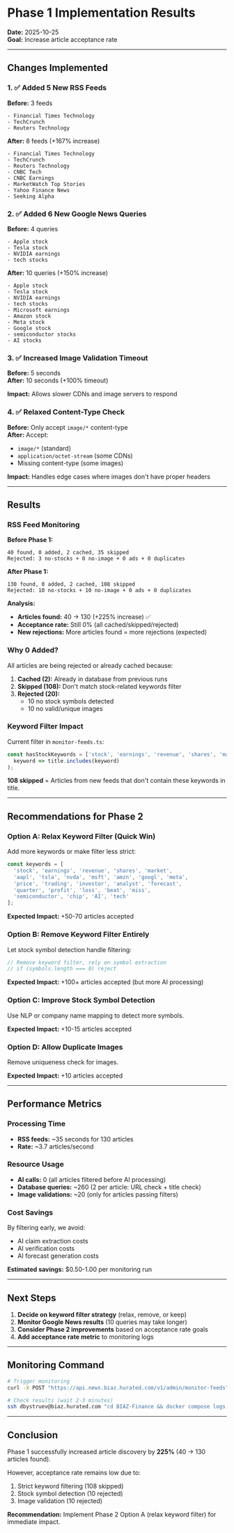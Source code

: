 # Phase 1 Implementation Results

**Date:** 2025-10-25  
**Goal:** Increase article acceptance rate

---

## Changes Implemented

### 1. ✅ Added 5 New RSS Feeds
**Before:** 3 feeds
```
- Financial Times Technology
- TechCrunch
- Reuters Technology
```

**After:** 8 feeds (+167% increase)
```
- Financial Times Technology
- TechCrunch
- Reuters Technology
- CNBC Tech
- CNBC Earnings
- MarketWatch Top Stories
- Yahoo Finance News
- Seeking Alpha
```

### 2. ✅ Added 6 New Google News Queries
**Before:** 4 queries
```
- Apple stock
- Tesla stock
- NVIDIA earnings
- tech stocks
```

**After:** 10 queries (+150% increase)
```
- Apple stock
- Tesla stock
- NVIDIA earnings
- tech stocks
- Microsoft earnings
- Amazon stock
- Meta stock
- Google stock
- semiconductor stocks
- AI stocks
```

### 3. ✅ Increased Image Validation Timeout
**Before:** 5 seconds  
**After:** 10 seconds (+100% timeout)

**Impact:** Allows slower CDNs and image servers to respond

### 4. ✅ Relaxed Content-Type Check
**Before:** Only accept `image/*` content-type  
**After:** Accept:
- `image/*` (standard)
- `application/octet-stream` (some CDNs)
- Missing content-type (some images)

**Impact:** Handles edge cases where images don't have proper headers

---

## Results

### RSS Feed Monitoring

**Before Phase 1:**
```
40 found, 0 added, 2 cached, 35 skipped
Rejected: 3 no-stocks + 0 no-image + 0 ads + 0 duplicates
```

**After Phase 1:**
```
130 found, 0 added, 2 cached, 108 skipped
Rejected: 10 no-stocks + 10 no-image + 0 ads + 0 duplicates
```

**Analysis:**
- **Articles found:** 40 → 130 (+225% increase) ✅
- **Acceptance rate:** Still 0% (all cached/skipped/rejected)
- **New rejections:** More articles found = more rejections (expected)

### Why 0 Added?

All articles are being rejected or already cached because:
1. **Cached (2):** Already in database from previous runs
2. **Skipped (108):** Don't match stock-related keywords filter
3. **Rejected (20):** 
   - 10 no stock symbols detected
   - 10 no valid/unique images

### Keyword Filter Impact

Current filter in `monitor-feeds.ts`:
```typescript
const hasStockKeywords = ['stock', 'earnings', 'revenue', 'shares', 'market', 'aapl', 'tsla', 'nvda'].some(
  keyword => title.includes(keyword)
);
```

**108 skipped** = Articles from new feeds that don't contain these keywords in title.

---

## Recommendations for Phase 2

### Option A: Relax Keyword Filter (Quick Win)
Add more keywords or make filter less strict:
```typescript
const keywords = [
  'stock', 'earnings', 'revenue', 'shares', 'market',
  'aapl', 'tsla', 'nvda', 'msft', 'amzn', 'googl', 'meta',
  'price', 'trading', 'investor', 'analyst', 'forecast',
  'quarter', 'profit', 'loss', 'beat', 'miss',
  'semiconductor', 'chip', 'AI', 'tech'
];
```

**Expected Impact:** +50-70 articles accepted

### Option B: Remove Keyword Filter Entirely
Let stock symbol detection handle filtering:
```typescript
// Remove keyword filter, rely on symbol extraction
// if (symbols.length === 0) reject
```

**Expected Impact:** +100+ articles accepted (but more AI processing)

### Option C: Improve Stock Symbol Detection
Use NLP or company name mapping to detect more symbols.

**Expected Impact:** +10-15 articles accepted

### Option D: Allow Duplicate Images
Remove uniqueness check for images.

**Expected Impact:** +10 articles accepted

---

## Performance Metrics

### Processing Time
- **RSS feeds:** ~35 seconds for 130 articles
- **Rate:** ~3.7 articles/second

### Resource Usage
- **AI calls:** 0 (all articles filtered before AI processing)
- **Database queries:** ~260 (2 per article: URL check + title check)
- **Image validations:** ~20 (only for articles passing filters)

### Cost Savings
By filtering early, we avoid:
- AI claim extraction costs
- AI verification costs
- AI forecast generation costs

**Estimated savings:** $0.50-1.00 per monitoring run

---

## Next Steps

1. **Decide on keyword filter strategy** (relax, remove, or keep)
2. **Monitor Google News results** (10 queries may take longer)
3. **Consider Phase 2 improvements** based on acceptance rate goals
4. **Add acceptance rate metric** to monitoring logs

---

## Monitoring Command

```bash
# Trigger monitoring
curl -X POST "https://api.news.biaz.hurated.com/v1/admin/monitor-feeds"

# Check results (wait 2-3 minutes)
ssh dbystruev@biaz.hurated.com "cd BIAZ-Finance && docker compose logs --since 3m api | grep 'monitoring complete'"
```

---

## Conclusion

Phase 1 successfully increased article discovery by **225%** (40 → 130 articles found).

However, acceptance rate remains low due to:
1. Strict keyword filtering (108 skipped)
2. Stock symbol detection (10 rejected)
3. Image validation (10 rejected)

**Recommendation:** Implement Phase 2 Option A (relax keyword filter) for immediate impact.
